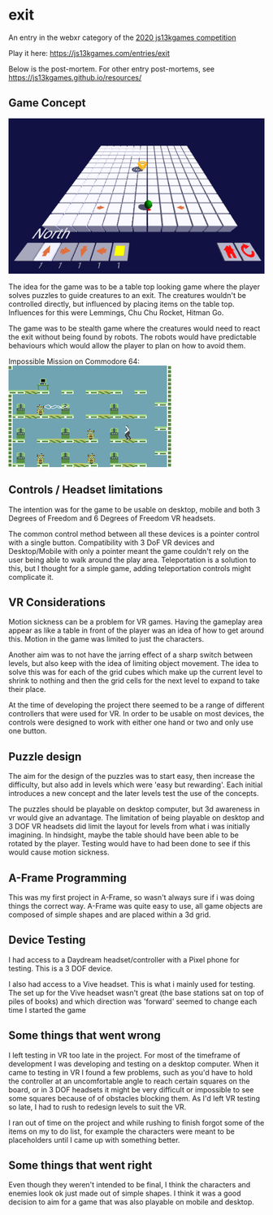 # exit
An entry in the webxr category of the  [2020 js13kgames competition](https://js13kgames.com/)

Play it here: https://js13kgames.com/entries/exit

Below is the post-mortem. For other entry post-mortems, see https://js13kgames.github.io/resources/

## Game Concept

![game video](https://raw.githubusercontent.com/jaammees/exit/master/images/exit.gif)

The idea for the game was to be a table top looking game where the player solves puzzles to guide creatures to an exit. The creatures wouldn't be controlled directly, but influenced by placing items on the table top. Influences for this were Lemmings, Chu Chu Rocket, Hitman Go.

The game was to be stealth game where the creatures would need to react the exit without being found by robots. The robots would have predictable behaviours which would allow the player to plan on how to avoid them.

Impossible Mission on Commodore 64:
![Robots](https://raw.githubusercontent.com/jaammees/exit/master/images/impossiblemission.png)

## Controls / Headset limitations

The intention was for the game to be usable on desktop, mobile and both 3 Degrees of Freedom and 6 Degrees of Freedom VR headsets. 

The common control method between all these devices is a pointer control with a single button.
Compatibility with 3 DoF VR devices and Desktop/Mobile with only a pointer meant the game couldn't rely on the user being able to walk around the play area. Teleportation is a solution to this, but I thought for a simple game, adding teleportation controls might complicate it.

## VR Considerations

Motion sickness can be a problem for VR games. Having the gameplay area appear as like a table in front of the player was an idea of how to get around this.  Motion in the game was limited to just the characters. 

Another aim was to not have the jarring effect of a sharp switch between levels, but also keep with the idea of limiting object movement. The idea to solve this was for each of the grid cubes which make up the current level to shrink to nothing and then the grid cells for the next level to expand to take their place.

At the time of developing the project there seemed to be a range of different controllers that were used for VR. In order to be usable on most devices, the controls were designed to work with either one hand or two and only use one button.

## Puzzle design

The aim for the design of the puzzles was to start easy, then increase the difficulty, but also add in levels which were 'easy but rewarding'. Each initial introduces a new concept and the later levels test the use of the concepts.

The puzzles should be playable on desktop computer, but 3d awareness in vr would give an advantage. The limitation of being playable on desktop and 3 DOF VR headsets did limit the layout for levels from what i was initially imagining. In hindsight, maybe the table should have been able to be rotated by the player. Testing would have to had been done to see if this would cause motion sickness.

## A-Frame Programming

This was my first project in A-Frame, so wasn't always sure if i was doing things the correct way. 
A-Frame was quite easy to use, all game objects are composed of simple shapes and are placed within a 3d grid.

## Device Testing
I had access to a Daydream headset/controller with a Pixel phone for testing. This is a 3 DOF device.

I also had access to a Vive headset. This is what i mainly used for testing. The set up for the Vive headset wasn't great (the base stations sat on top of piles of books) and which direction was 'forward' seemed to change each time I started the game

## Some things that went wrong

I left testing in VR too late in the project. For most of the timeframe of development I was developing and testing on a desktop computer.  When it came to testing in VR I found a few problems, such as you'd have to hold the controller at an uncomfortable angle to reach certain squares on the board, or in 3 DOF headsets it might be very difficult or impossible to see some squares because of of obstacles blocking them. As I'd left VR testing so late, I had to rush to redesign levels to suit the VR.

I ran out of time on the project and while rushing to finish forgot some of the items on my to do list, for example the characters were meant to be placeholders until I came up with something better.

## Some things that went right

Even though they weren't intended to be final, I think the characters and enemies look ok just made out of simple shapes. I think it was a good decision to aim for a game that was also playable on mobile and desktop. 